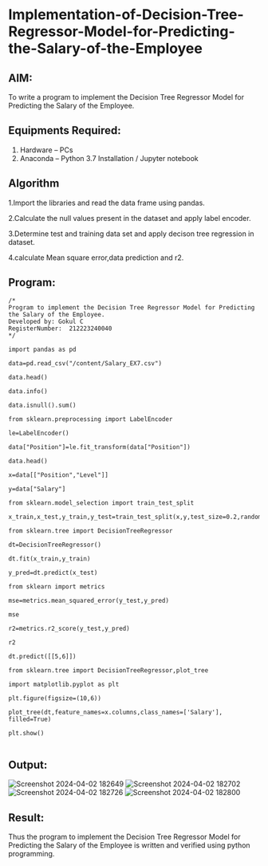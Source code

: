 # Implementation-of-Decision-Tree-Regressor-Model-for-Predicting-the-Salary-of-the-Employee

## AIM:
To write a program to implement the Decision Tree Regressor Model for Predicting the Salary of the Employee.

## Equipments Required:
1. Hardware – PCs
2. Anaconda – Python 3.7 Installation / Jupyter notebook

## Algorithm
1.Import the libraries and read the data frame using pandas.

2.Calculate the null values present in the dataset and apply label encoder.

3.Determine test and training data set and apply decison tree regression in dataset.

4.calculate Mean square error,data prediction and r2.


## Program:
```
/*
Program to implement the Decision Tree Regressor Model for Predicting the Salary of the Employee.
Developed by: Gokul C
RegisterNumber:  212223240040
*/

import pandas as pd

data=pd.read_csv("/content/Salary_EX7.csv")

data.head()

data.info()

data.isnull().sum()

from sklearn.preprocessing import LabelEncoder

le=LabelEncoder()

data["Position"]=le.fit_transform(data["Position"])

data.head()

x=data[["Position","Level"]]

y=data["Salary"]

from sklearn.model_selection import train_test_split

x_train,x_test,y_train,y_test=train_test_split(x,y,test_size=0.2,random_state=2)

from sklearn.tree import DecisionTreeRegressor

dt=DecisionTreeRegressor()

dt.fit(x_train,y_train)

y_pred=dt.predict(x_test)

from sklearn import metrics

mse=metrics.mean_squared_error(y_test,y_pred)

mse

r2=metrics.r2_score(y_test,y_pred)

r2

dt.predict([[5,6]])

from sklearn.tree import DecisionTreeRegressor,plot_tree

import matplotlib.pyplot as plt

plt.figure(figsize=(10,6))

plot_tree(dt,feature_names=x.columns,class_names=['Salary'], filled=True)

plt.show()


```

## Output:

![Screenshot 2024-04-02 182649](https://github.com/Gokul1410/Implementation-of-Decision-Tree-Regressor-Model-for-Predicting-the-Salary-of-the-Employee/assets/153058321/ac01e851-7e7d-4437-aeb5-b9784f30102e)
![Screenshot 2024-04-02 182702](https://github.com/Gokul1410/Implementation-of-Decision-Tree-Regressor-Model-for-Predicting-the-Salary-of-the-Employee/assets/153058321/752c9cff-657a-40ea-b775-37894c047b5b)
![Screenshot 2024-04-02 182726](https://github.com/Gokul1410/Implementation-of-Decision-Tree-Regressor-Model-for-Predicting-the-Salary-of-the-Employee/assets/153058321/3380f5ba-c3f1-43a6-8b90-dd7f065e1775)
![Screenshot 2024-04-02 182800](https://github.com/Gokul1410/Implementation-of-Decision-Tree-Regressor-Model-for-Predicting-the-Salary-of-the-Employee/assets/153058321/77078bdb-8b4a-4b97-aa84-64c4bbe2fc52)






## Result:
Thus the program to implement the Decision Tree Regressor Model for Predicting the Salary of the Employee is written and verified using python programming.
